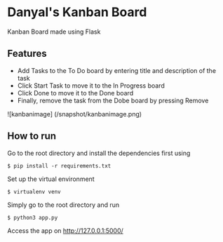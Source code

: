# Danyal's Kanban Board
Kanban Board made using Flask

## Features

- Add Tasks to the To Do board by entering title and description of the task
- Click Start Task to move it to the In Progress board
- Click Done to move it to the Done board
- Finally, remove the task from the Dobe board by pressing Remove

![kanbanimage] (/snapshot/kanbanimage.png)


## How to run
Go to the root directory and install the dependencies first using

    $ pip install -r requirements.txt
    
Set up the virtual environment

    $ virtualenv venv

Simply go to the root directory and run

    $ python3 app.py

Access the app on http://127.0.0.1:5000/

